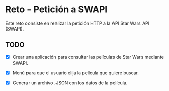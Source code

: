 # Reto - Petición a SWAPI
Este reto consiste en realizar la petición HTTP a la API Star Wars API (SWAPI).

## TODO

- [x] Crear una aplicación para consultar las películas de Star Wars mediante SWAPI.
- [x] Menú para que el usuario elija la película que quiere buscar.
- [x] Generar un archivo .JSON con los datos de la película.

